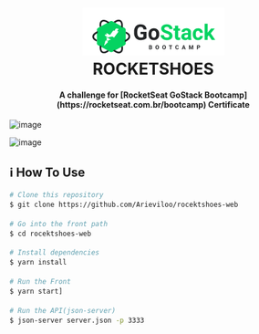 <h1 align="center">
    <img alt="Go Stack logo" src="https://github.com/Arieviloo/rocektshoes-web/blob/master/src/assets/image/logo-gostack.png" />
    <br>
      ROCKETSHOES
</h1>
<h4 align="center">
  A challenge for [RocketSeat GoStack Bootcamp](https://rocketseat.com.br/bootcamp) Certificate
</h4>

![image](https://user-images.githubusercontent.com/21297341/66320357-147eda00-e8f5-11e9-9cfe-8fb50314a17c.png)

![image](https://user-images.githubusercontent.com/21297341/66320452-3b3d1080-e8f5-11e9-9be0-e59157786df2.png)

## :information_source: How To Use

```bash
# Clone this repository
$ git clone https://github.com/Arieviloo/rocektshoes-web

# Go into the front path
$ cd rocektshoes-web

# Install dependencies
$ yarn install

# Run the Front
$ yarn start]

# Run the API(json-server)
$ json-server server.json -p 3333
```
